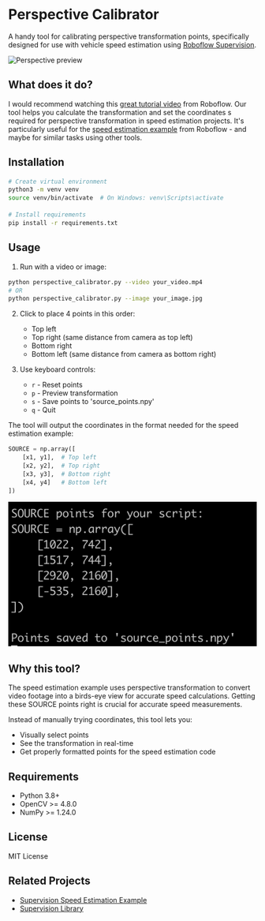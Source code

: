 # Perspective Calibrator

A handy tool for calibrating perspective transformation points, specifically designed for use with vehicle speed estimation using [Roboflow Supervision](https://github.com/roboflow/supervision).

![Perspective preview](images/screen.png)

## What does it do?

I would recommend watching this [great tutorial video](https://youtu.be/uWP6UjDeZvY?t=413) from Roboflow. Our tool helps you calculate the transformation and set the coordinates s required for perspective transformation in speed estimation projects. It's particularly useful for the [speed estimation example](https://github.com/roboflow/supervision/tree/develop/examples/speed_estimation) from Roboflow - and maybe for similar tasks using other tools.

## Installation

```bash
# Create virtual environment
python3 -m venv venv
source venv/bin/activate  # On Windows: venv\Scripts\activate

# Install requirements
pip install -r requirements.txt
```

## Usage

1. Run with a video or image:
```bash
python perspective_calibrator.py --video your_video.mp4
# OR
python perspective_calibrator.py --image your_image.jpg
```

2. Click to place 4 points in this order:
   - Top left 
   - Top right (same distance from camera as top left)
   - Bottom right
   - Bottom left (same distance from camera as bottom right)

3. Use keyboard controls:
   - `r` - Reset points
   - `p` - Preview transformation
   - `s` - Save points to 'source_points.npy'
   - `q` - Quit

The tool will output the coordinates in the format needed for the speed estimation example:
```python
SOURCE = np.array([
    [x1, y1],  # Top left
    [x2, y2],  # Top right
    [x3, y3],  # Bottom right
    [x4, y4]   # Bottom left
])
```

![Hit S and find the SOURCE data in the console](images/output.png)


## Why this tool?

The speed estimation example uses perspective transformation to convert video footage into a birds-eye view for accurate speed calculations. Getting these SOURCE points right is crucial for accurate speed measurements.

Instead of manually trying coordinates, this tool lets you:
- Visually select points
- See the transformation in real-time
- Get properly formatted points for the speed estimation code

## Requirements
- Python 3.8+
- OpenCV >= 4.8.0
- NumPy >= 1.24.0

## License
MIT License

## Related Projects
- [Supervision Speed Estimation Example](https://github.com/roboflow/supervision/tree/develop/examples/speed_estimation)
- [Supervision Library](https://github.com/roboflow/supervision)
